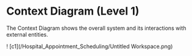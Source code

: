 # Context Diagram (Level 1)
The Context Diagram shows the overall system and its interactions with external entities.

! [c1](/Hospital_Appointment_Scheduling/Untitled Workspace.png)

